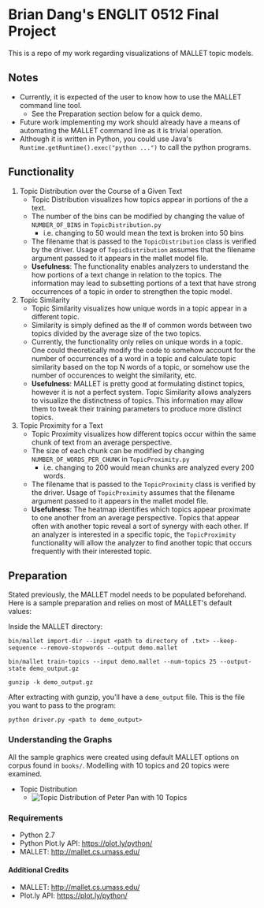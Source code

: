 # Brian Dang's ENGLIT 0512 Final Project
This is a repo of my work regarding visualizations of MALLET topic models.

## Notes
 - Currently, it is expected of the user to know how to use the MALLET command line tool.
    - See the Preparation section below for a quick demo.
 - Future work implementing my work should already have a means of automating the MALLET command line as it is trivial operation.
 - Although it is written in Python, you could use Java's ```Runtime.getRuntime().exec("python ...")``` to call the python programs.

## Functionality
 1. Topic Distribution over the Course of a Given Text
    - Topic Distribution visualizes how topics appear in portions of the a text.
    - The number of the bins can be modified by changing the value of ```NUMBER_OF_BINS``` in ```TopicDistribution.py```
        - i.e. changing to 50 would mean the text is broken into 50 bins
    - The filename that is passed to the ```TopicDistribution``` class is verified by the driver. Usage of ```TopicDistribution``` assumes that the filename argument passed to it appears in the mallet model file.
    - __Usefulness__: The functionality enables analyzers to understand the how portions of a text change in relation to the topics. The information may lead to subsetting portions of a text that have strong occurrences of a topic in order to strengthen the topic model.
 2. Topic Similarity
    - Topic Similarity visualizes how unique words in a topic appear in a different topic.
    - Similarity is simply defined as the # of common words between two topics divided by the average size of the two topics.
    - Currently, the functionality only relies on unique words in a topic. One could theoretically modify the code to somehow account for the number of occurrences of a word in a topic and calculate topic similarity based on the top N words of a topic, or somehow use the number of occurences to weight the similarity, etc.
    - __Usefulness__: MALLET is pretty good at formulating distinct topics, however it is not a perfect system. Topic Similarity allows analyzers to visualize the distinctness of topics. This information may allow them to tweak their training parameters to produce more distinct topics.
 3. Topic Proximity for a Text
    - Topic Proximity visualizes how different topics occur within the same chunk of text from an average perspective.
    - The size of each chunk can be modified by changing ```NUMBER_OF_WORDS_PER_CHUNK``` in ```TopicProximity.py```
        - i.e. changing to 200 would mean chunks are analyzed every 200 words.
    - The filename that is passed to the ```TopicProximity``` class is verified by the driver. Usage of ```TopicProximity``` assumes that the filename argument passed to it appears in the mallet model file.
    - __Usefulness__: The heatmap identifies which topics appear proximate to one another from an average perspective. Topics that appear often with another topic reveal a sort of synergy with each other. If an analyzer is interested in a specific topic, the ```TopicProximity``` functionality will allow the analyzer to find another topic that occurs frequently with their interested topic.


## Preparation
Stated previously, the MALLET model needs to be populated beforehand.
Here is a sample preparation and relies on most of MALLET's default values:

Inside the MALLET directory:
```
bin/mallet import-dir --input <path to directory of .txt> --keep-sequence --remove-stopwords --output demo.mallet

bin/mallet train-topics --input demo.mallet --num-topics 25 --output-state demo_output.gz

gunzip -k demo_output.gz
```
After extracting with gunzip, you'll have a ```demo_output``` file. This is the file you want to pass to the program:

```python driver.py <path to demo_output>```

### Understanding the Graphs
All the sample graphics were created using default MALLET options on corpus found in ```books/```. Modelling with 10 topics and 20 topics were examined.
 - Topic Distribution
    - ![](sample_output/topic_distribution_peter_10_topics.png?raw=true "Topic Distribution of Peter Pan with 10 Topics")

### Requirements
 - Python 2.7
 - Python Plot.ly API: https://plot.ly/python/
 - MALLET: http://mallet.cs.umass.edu/

#### Additional Credits
 - MALLET: http://mallet.cs.umass.edu/
 - Plot.ly API: https://plot.ly/python/
